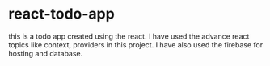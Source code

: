 # react-todo-app
this is a todo app created using the react. I have used the advance react topics like context, providers in this project. I have also used the firebase for hosting and database.
